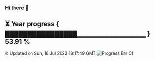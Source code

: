 ### Hi there 👋
⏳ Year progress { ████████████████▁▁▁▁▁▁▁▁▁▁▁▁▁▁ } 53.91 %
---
⏰ Updated on Sun, 16 Jul 2023 18:17:49 GMT
![Progress Bar CI](https://github.com/liununu/liununu/workflows/Progress%20Bar%20CI/badge.svg)
